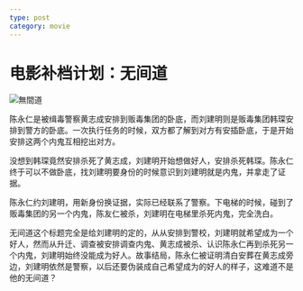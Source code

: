 ```yaml
---
type: post
category: movie
---
```


# 电影补档计划：无间道

![無間道](https://img3.doubanio.com/view/photo/l/public/p2564556863.webp)

陈永仁是被缉毒警察黄志成安排到贩毒集团的卧底，而刘建明则是贩毒集团韩琛安排到警方的卧底。一次执行任务的时候，双方都了解到对方有安插卧底，于是开始安排这两个内鬼互相挖出对方。

没想到韩琛竟然安排杀死了黄志成，刘建明开始想做好人，安排杀死韩琛。陈永仁终于可以不做卧底，找刘建明要身份的时候意识到刘建明就是内鬼，并拿走了证据。

陈永仁约刘建明，用新身份换证据，实际已经联系了警察。下电梯的时候，碰到了贩毒集团的另一个内鬼，陈友仁被杀，刘建明在电梯里杀死内鬼，完全洗白。

无间道这个标题完全是给刘建明的定的，从从安排到警校，刘建明就希望成为一个好人，然而从升迁、调查被安排调查内鬼、黄志成被杀、认识陈永仁再到杀死另一个内鬼，刘建明始终没能成为好人。故事结局，陈永仁被证明清白安葬在黄志成旁边，刘建明依然是警察，以后还要伪装成自己希望成为的好人的样子，这难道不是他的无间道？
